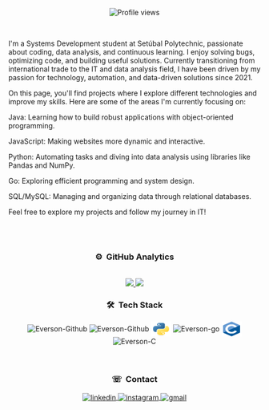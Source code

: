 <p align="center"> 
  <img src="https://komarev.com/ghpvc/?username=eversonrubira&color=blue" alt="Profile views" /> 
</p>
<br />
<p>
I'm a Systems Development student at Setúbal Polytechnic, passionate about coding, data analysis, and continuous learning. I enjoy solving bugs, optimizing code, and building useful solutions. Currently transitioning from international trade to the IT and data analysis field, I have been driven by my passion for technology, automation, and data-driven solutions since 2021.

On this page, you'll find projects where I explore different technologies and improve my skills. Here are some of the areas I'm currently focusing on:

Java: Learning how to build robust applications with object-oriented programming.

JavaScript​: Making websites more dynamic and interactive.

Python: Automating tasks and diving into data analysis using libraries like Pandas and NumPy.

Go: Exploring efficient programming and system design.

SQL/MySQL: Managing and organizing data through relational databases.

Feel free to explore my projects and follow my journey in IT!


</p>
<br />





<br />
<div align="center">
  
### ⚙️ &nbsp;GitHub Analytics
<br />

<div align="center">
  <a href="https://github.com/EversonRubira">
    <img height="150em" src="https://github-readme-stats.vercel.app/api?username=eversonrubira&show_icons=true&theme=cobalt&include_all_commits=true&count_private=true"/>
    <img height="150em" src="https://github-readme-stats.vercel.app/api/top-langs/?username=eversonrubira&layout=compact&langs_count=7&theme=cobalt"/>
    

    
  </a>
</div>

### 🛠 &nbsp;Tech Stack


<div align="center">
  
  <img align="center" alt="Everson-Github" height="33" width="43" src="https://cdn.jsdelivr.net/gh/devicons/devicon/icons/java/java-original.svg"/>
  <img align="center" alt="Everson-Github" height="35" width="43" src="https://cdn.jsdelivr.net/gh/devicons/devicon@latest/icons/mysql/mysql-original-wordmark.svg"/>
  <img align="center" alt="Everson-Python" height="30" width="40" src="https://raw.githubusercontent.com/devicons/devicon/master/icons/python/python-original.svg"/>
  <img align="center" alt="Everson-go" height="30" width="40" src="https://cdn.jsdelivr.net/gh/devicons/devicon/icons/go/go-original.svg"/>
  <img align="center" alt="Everson-C" height="30" width="40" src="https://raw.githubusercontent.com/devicons/devicon/master/icons/c/c-original.svg"/>
  <img align="center" alt="Everson-C" height="30" width="40" src="https://cdn.jsdelivr.net/gh/devicons/devicon/icons/javascript/javascript-original.svg"/>
  
</div>

<br />
<br />

### ☏ &nbsp;Contact

<div align="center">
  <a href="https://linkedin.com/in/eversonrubira" target="_blank">
    <img align="center" src="https://img.shields.io/badge/-eversonrubira-05122A?style=flat&logo=linkedin" alt="linkedin"/>
  </a>
  <a href="https://instagram.com/everson_rubira" target="_blank">
    <img align="center" src="https://img.shields.io/badge/-eversonrubira-05122A?style=flat&logo=instagram" alt="instagram"/>
  </a>
  <a href="mailto:eversonrubira@gmail.com" target="_blank">
    <img align="center" src="https://img.shields.io/badge/-gmail-05122A?style=flat&logo=gmail&logoColor=Red" alt="gmail">
  </a> 
</div>

  
